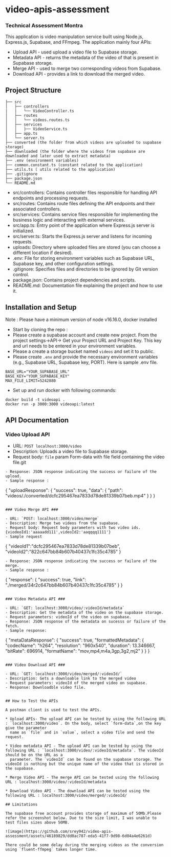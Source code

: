# video-apis-assessment
### Technical Assessment Montra ###
This application is video manipulation service built using Node.js, Express.js, Supabase, and FFmpeg. The application mainly four APIs:
* Upload API - used upload a video file to Supabase storage.
* Metadata API - returns the metadata of the video of that is present in Supabase storage.
* Merge API - used to merge two corresponding videos from Supabase.
* Download API -  provides a link to download the merged video.

## Project Structure
```
├── src
│   ├── controllers
|   |   └── VideoController.ts
│   ├── routes
│   │   └── videos.routes.ts
│   ├── services
│   │   ├── VideoService.ts
│   ├── app.ts
│   └── server.ts
├── converted (the folder from which videos are uploaded to supabase storage)
├── downloaded (the folder where the videos from supabase are downloaded and later used to extract metadata)
├── .env (environment variables)
├── common.constant.ts (constant related to the application)
├── utils.ts ( utils related to the application)
├── .gitignore
├── package.json
└── README.md
```

- src/controllers: Contains controller files responsible for handling API endpoints and processing requests.
- src/routes: Contains route files defining the API endpoints and their associated controllers.
- src/services: Contains service files responsible for implementing the business logic and interacting with external services.
- src/app.ts: Entry point of the application where Express.js server is initialized.
- src/server.ts: Starts the Express.js server and listens for incoming requests.
- uploads: Directory where uploaded files are stored (you can choose a different location if desired).
- .env: File for storing environment variables such as Supabase URL, Supabase key, and other configuration settings.
- .gitignore: Specifies files and directories to be ignored by Git version control.
- package.json: Contains project dependencies and scripts.
- README.md: Documentation file explaining the project and how to use it.

## Installation and Setup
Note : Please have a minimum version of node v16.16.0, docker installed
* Start by cloning the repo :
* Please create a supabase account and create new project. From the project settings->API-> Get your Project URL and Project Key. This key and url needs to be entered in your environment variables.
* Please a create a storage bucket named `videos` and set it to public.
* Please create `.env` and provide the necessary environment variables (e.g., Supabase URL, Supabase key, PORT). Here is sample .env file.
```
BASE_URL="YOUR_SUPABASE_URL"
BASE_KEY="YOUR_SUPABASE_KEY"
MAX_FILE_LIMIT=5242880
```
* Set up and run docker with following commands:
``` 
docker build -t videoapi .
docker run -p 3000:3000 videoapi:latest
```

## API Documentation

### Video Upload API ###

- URL: `POST localhost:3000/video`
- Description: Uploads a video file to Supabase storage.
- Request body: `file` param Form-data with file field containing the video file.git
```
- Response: JSON response indicating the success or failure of the upload.
- Sample response :
```
{
    "uploadResponse": {
        "success": true,
        "data": {
            "path": "videos/./converted/dcfc295467ea7833d78de81339b07beb.mp4"
        }
    }
}
```

### Video Merge API ###

- URL: `POST: localhost:3000/video/merge`
- Description: Merge two videos from the supabase.
- Request body: Request body parameters with two video ids. {viodeoId1:'aaaaadd111',videoId2:'aaqqqq1111'}
- Sample request
```
{
"videoId1":"dcfc295467ea7833d78de81339b07beb",
"videoId2":"822c647bb84b607b40437c1fc35c4785"
}
```
- Response: JSON response indicating the success or failure of the merge.
- Sample response :
```
{
    "response": {
        "success": true,
        "link": "./merged/34r2c647bb84b607b40437c1fc35c4785"
    }
}
```

### Video Metadata API ###

- URL: `GET: localhost:3000/video/:videoId/metadata`
- Description: Get the metadata of the video on the supabase storage.
- Request parameters: videoId of the video on supabase.
- Response: JSON response of the metadata on sucesss or failure of the fetch.
- Sample response:
```
{
    "metaDataResponse": {
        "success": true,
        "formattedMetadata": {
            "codecName": "h264",
            "resolution": "960x540",
            "duration": 13.346667,
            "bitRate": 696914,
            "formatName": "mov,mp4,m4a,3gp,3g2,mj2"
        }
    }
}
```

### Video Download API ###

- URL: `GET: localhost:3000/video/merged/:videoId/`
- Description: Gets a downloable link to the merged video
- Request parameters: videoId of the merged video on supabase.
- Response: Downloadble video file.


## How to Test the APIs

A postman client is used to test the APIs.

* Upload APIs- The upload API can be tested by using the following URL : `localhost:3000/video`. On the body, select `form-data`,on the key give the parameter    
  name as `file` and in `value`, select a video file and send the request.

* Video metadata API - The upload API can be tested by using the following URL : `localhost:3000/video/:videoId/metadata`. The videoId should be on the URL as a 
  parameter. The `videoId` can be found on the supabase storage. The videoId is nothing but the unique name of the video that is stored in the supabase.

* Merge Video API - The merge API can be tested using the following URL : localhost:3000/video/:videoId/metadata

* Download Video API - The download API can be tested using the following URL : localhost:3000/video/merged/:videoId/
  
## Limitations

The supabase free account provides storage of maximum of 50Mb.Please refer the screenshot below. Due to the size limit, I was unable to test files sizes above 50MB.

![image](https://github.com/srey942/video-apis-assessment/assets/46189829/dd0ac787-eda5-41f7-9d98-6d04a4e6261d)

There could be some delay during the merging videos as the conversion using `fluent-ffmpeg` takes longer time.
